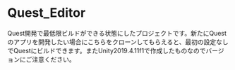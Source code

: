 # Quest_Editor
Quest開発で最低限ビルドができる状態にしたプロジェクトです。新たにQuestのアプリを開発したい場合にこちらをクローンしてもらえると、最初の設定なしでQuestにビルドできます。またUnity2019.4.11f1で作成したものなのでバージョンにご注意ください。
